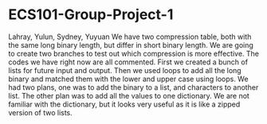 # ECS101-Group-Project-1
Lahray, Yulun, Sydney, Yuyuan
We have two compression table, both with the same long binary length, but differ in short binary length.
We are going to create two branches to test out which compression is more effective. 
The codes we have right now are all commented.
First we created a bunch of lists for future input and output.
Then we used loops to add all the long binary and matched them with the lower and upper case using loops. 
We had two plans, one was to add the binary to a list, and characters to another list. The other plan was to add all the values to one dictionary. 
We are not familiar with the dictionary, but it looks very useful as it is like a zipped version of two lists.
